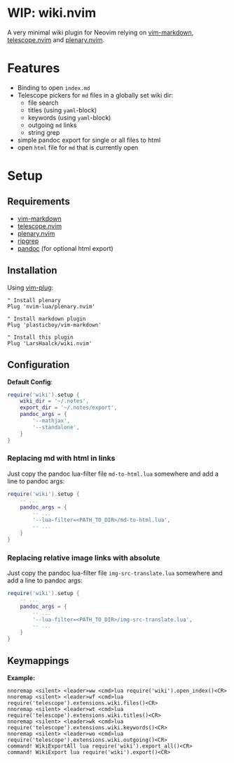 # WIP: wiki.nvim

A very minimal wiki plugin for Neovim relying on [vim-markdown](https://github.com/plasticboy/vim-markdown), [telescope.nvim](https://github.com/nvim-telescope/telescope.nvim) and [plenary.nvim](https://github.com/nvim-lua/plenary.nvim).

Features
=============================

* Binding to open `index.md`
* Telescope pickers for `md` files in a globally set wiki dir:
    * file search
    * titles (using `yaml`-block)
    * keywords (using `yaml`-block)
    * outgoing `md` links
    * string grep 
* simple pandoc export for single or all files to html
* open `html` file for `md` that is currently open

Setup
=============================

## Requirements

* [vim-markdown](https://github.com/plasticboy/vim-markdown)
* [telescope.nvim](https://github.com/nvim-telescope/telescope.nvim) 
* [plenary.nvim](https://github.com/nvim-lua/plenary.nvim)
* [ripgrep](https://github.com/BurntSushi/ripgrep)
* [pandoc](https://pandoc.org/) (for optional html export)

## Installation

Using [vim-plug](https://github.com/junegunn/vim-plug):

```viml
" Install plenary
Plug 'nvim-lua/plenary.nvim'

" Install markdown plugin
Plug 'plasticboy/vim-markdown'

" Install this plugin
Plug 'LarsHaalck/wiki.nvim'
```

## Configuration

**Default Config**:

```lua
require('wiki').setup {
    wiki_dir = '~/.notes',
    export_dir = '~/.notes/export',
    pandoc_args = {
        '--mathjax',
        '--standalone',
    }
}
```

### Replacing md with html in links

Just copy the pandoc lua-filter file `md-to-html.lua` somewhere and add a line to pandoc args:

```lua
require('wiki').setup {
    -- ...
    pandoc_args = {
        -- ...
        '--lua-filter=<PATH_TO_DIR>/md-to-html.lua',
        -- ...
    }
}
```

### Replacing relative image links with absolute

Just copy the pandoc lua-filter file `img-src-translate.lua` somewhere and add a line to pandoc args:

```lua
require('wiki').setup {
    -- ...
    pandoc_args = {
        -- ...
        '--lua-filter=<PATH_TO_DIR>/img-src-translate.lua',
        -- ...
    }
}
```


## Keymappings

**Example:**

```viml
nnoremap <silent> <leader>ww <cmd>lua require('wiki').open_index()<CR>
nnoremap <silent> <leader>wf <cmd>lua require('telescope').extensions.wiki.files()<CR>
nnoremap <silent> <leader>wt <cmd>lua require('telescope').extensions.wiki.titles()<CR>
nnoremap <silent> <leader>wk <cmd>lua require('telescope').extensions.wiki.keywords()<CR>
nnoremap <silent> <leader>wo <cmd>lua require('telescope').extensions.wiki.outgoing()<CR>
command! WikiExportAll lua require('wiki').export_all()<CR>
command! WikiExport lua require('wiki').export()<CR>

```
